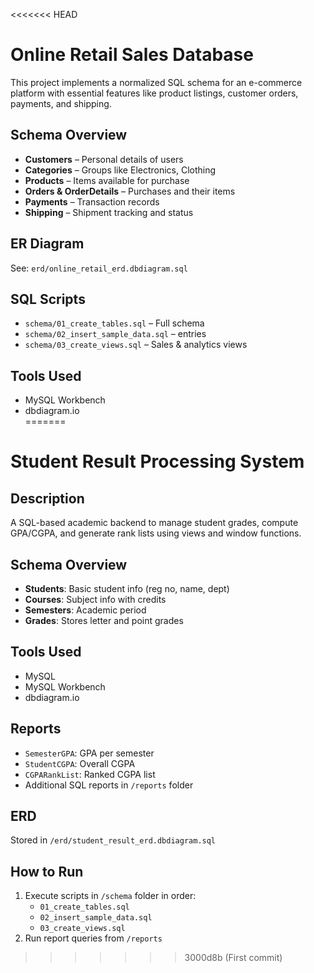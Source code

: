 <<<<<<< HEAD
#  Online Retail Sales Database

This project implements a normalized SQL schema for an e-commerce platform with essential features like product listings, customer orders, payments, and shipping.

##  Schema Overview

- **Customers** – Personal details of users
- **Categories** – Groups like Electronics, Clothing
- **Products** – Items available for purchase
- **Orders & OrderDetails** – Purchases and their items
- **Payments** – Transaction records
- **Shipping** – Shipment tracking and status

##  ER Diagram

See: `erd/online_retail_erd.dbdiagram.sql`

##  SQL Scripts

- `schema/01_create_tables.sql` – Full schema
- `schema/02_insert_sample_data.sql` –  entries
- `schema/03_create_views.sql` – Sales & analytics views


##  Tools Used

- MySQL Workbench  
- dbdiagram.io  
=======
#  Student Result Processing System

##  Description
A SQL-based academic backend to manage student grades, compute GPA/CGPA, and generate rank lists using views and window functions.

##  Schema Overview
- **Students**: Basic student info (reg no, name, dept)
- **Courses**: Subject info with credits
- **Semesters**: Academic period
- **Grades**: Stores letter and point grades

##  Tools Used
- MySQL
- MySQL Workbench
- dbdiagram.io

##  Reports
- `SemesterGPA`: GPA per semester
- `StudentCGPA`: Overall CGPA
- `CGPARankList`: Ranked CGPA list
- Additional SQL reports in `/reports` folder

##  ERD
Stored in `/erd/student_result_erd.dbdiagram.sql`

##  How to Run
1. Execute scripts in `/schema` folder in order:
   - `01_create_tables.sql`
   - `02_insert_sample_data.sql`
   - `03_create_views.sql`
2. Run report queries from `/reports`
>>>>>>> 3000d8b (First commit)
